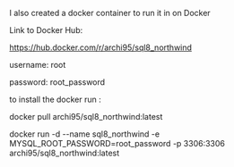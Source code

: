 I also created a docker container to run it in on Docker

Link to Docker Hub:

https://hub.docker.com/r/archi95/sql8_northwind

username: root

password: root_password

to install the docker run :

docker pull archi95/sql8_northwind:latest

docker run -d --name sql8_northwind -e MYSQL_ROOT_PASSWORD=root_password -p 3306:3306 archi95/sql8_northwind:latest

